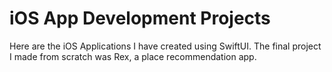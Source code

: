 # iOS App Development Projects
Here are the iOS Applications I have created using SwiftUI. The final project I made from scratch was Rex, a place recommendation app.
